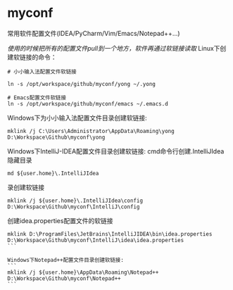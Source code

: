 # myconf
常用软件配置文件(IDEA/PyCharm/Vim/Emacs/Notepad++...)

*使用的时候把所有的配置文件pull到一个地方，软件再通过软链接读取*
Linux下创建软链接的命令：
```
# 小小输入法配置文件软链接

ln -s /opt/workspace/github/myconf/yong ~/.yong

# Emacs配置文件软链接
ln -s /opt/workspace/github/myconf/emacs ~/.emacs.d
```

Windows下为小小输入法配置文件目录创建软链接:
```
mklink /j C:\Users\Administrator\AppData\Roaming\yong D:\Workspace\Github\myconf\yong
```

Windows下IntelliJ-IDEA配置文件目录创建软链接:
cmd命令行创建.IntelliJIdea隐藏目录
```
md ${user.home}\.IntelliJIdea
```
录创建软链接
```
mklink /j ${user.home}\.IntelliJIdea\config D:\Workspace\Github\myconf\IntelliJ\config
```
创建idea.properties配置文件的软链接
````
mklink D:\ProgramFiles\JetBrains\IntelliJIDEA\bin\idea.properties D:\Workspace\Github\myconf\IntelliJ\idea\idea.properties
```

Windows下Notepad++配置文件目录创建软链接:
```
mklink /j ${user.home}\AppData\Roaming\Notepad++ D:\Workspace\Github\myconf\Notepad++
```